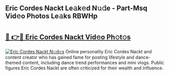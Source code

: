 ## Eric Cordes Nackt Le𝚊k𝚎d N𝚞𝚍e - Part-Msq Vid𝚎o Photos Le𝚊ks RBWHp

# <h2><a href="http://fb6n1f2.evod.top/?m=Eric+Cordes+Nackt">🔗 👉🔴 Eric Cordes Nackt Vid𝚎o Ph𝚘t𝚘s</a></h2>

[![Eric Cordes Nackt N𝚞d𝚎s](https://i.imgur.com/8V9OHl7.gif)](http://fb6n1f2.evod.top/?m=Eric+Cordes+Nackt)
Online personality Eric Cordes Nackt and content creator who has gained fame for posting lifestyle and dance-themed content, including dance trend performances and mini vlogs. Public figures Eric Cordes Nackt are often criticized for their wealth and influence. 

